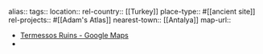 alias::
tags::
location::
rel-country:: [[Turkey]]
place-type:: #[[ancient site]]
rel-projects:: #[[Adam's Atlas]]
nearest-town:: [[Antalya]]
map-url::

- [Termessos Ruins - Google Maps](https://www.google.com/maps/place/Termessos+Ruins/@36.9826173,29.8057731,9z/data=!4m6!3m5!1s0x14c38c0123bba939:0x512271bea94ac863!8m2!3d36.9826173!4d30.4649528!16s%2Fg%2F1ptw0sv3w?entry=ttu)
-
